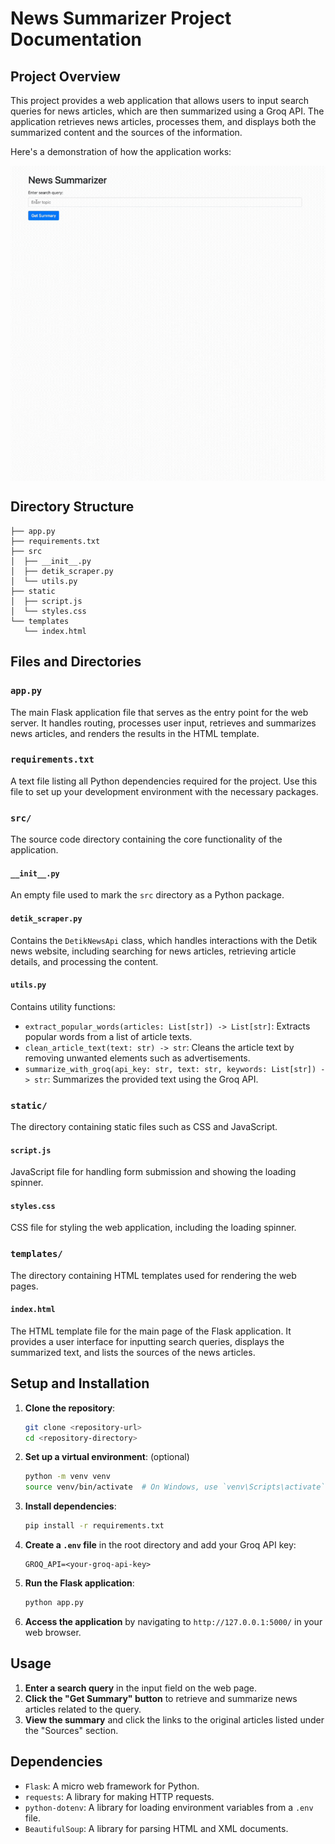 # News Summarizer Project Documentation

## Project Overview

This project provides a web application that allows users to input search queries for news articles, which are then summarized using a Groq API. The application retrieves news articles, processes them, and displays both the summarized content and the sources of the information.

Here's a demonstration of how the application works:


<div>
  <img align="center" src="references/example.gif">
</div>

## Directory Structure

```plaintext
├── app.py
├── requirements.txt
├── src
│  ├── __init__.py
│  ├── detik_scraper.py
│  └── utils.py
├── static
│  ├── script.js
│  └── styles.css
└── templates
   └── index.html
```

## Files and Directories

### `app.py`

The main Flask application file that serves as the entry point for the web server. It handles routing, processes user input, retrieves and summarizes news articles, and renders the results in the HTML template.

### `requirements.txt`

A text file listing all Python dependencies required for the project. Use this file to set up your development environment with the necessary packages.

### `src/`

The source code directory containing the core functionality of the application.

#### `__init__.py`

An empty file used to mark the `src` directory as a Python package.

#### `detik_scraper.py`

Contains the `DetikNewsApi` class, which handles interactions with the Detik news website, including searching for news articles, retrieving article details, and processing the content.

#### `utils.py`

Contains utility functions:
- `extract_popular_words(articles: List[str]) -> List[str]`: Extracts popular words from a list of article texts.
- `clean_article_text(text: str) -> str`: Cleans the article text by removing unwanted elements such as advertisements.
- `summarize_with_groq(api_key: str, text: str, keywords: List[str]) -> str`: Summarizes the provided text using the Groq API.

### `static/`

The directory containing static files such as CSS and JavaScript.

#### `script.js`

JavaScript file for handling form submission and showing the loading spinner.

#### `styles.css`

CSS file for styling the web application, including the loading spinner.

### `templates/`

The directory containing HTML templates used for rendering the web pages.

#### `index.html`

The HTML template file for the main page of the Flask application. It provides a user interface for inputting search queries, displays the summarized text, and lists the sources of the news articles.

## Setup and Installation

1. **Clone the repository**:

   ```bash
   git clone <repository-url>
   cd <repository-directory>
   ```

2. **Set up a virtual environment**: (optional)

   ```bash
   python -m venv venv
   source venv/bin/activate  # On Windows, use `venv\Scripts\activate`
   ```

3. **Install dependencies**:

   ```bash
   pip install -r requirements.txt
   ```

4. **Create a `.env` file** in the root directory and add your Groq API key:

   ```plaintext
   GROQ_API=<your-groq-api-key>
   ```

5. **Run the Flask application**:

   ```bash
   python app.py
   ```

6. **Access the application** by navigating to `http://127.0.0.1:5000/` in your web browser.

## Usage

1. **Enter a search query** in the input field on the web page.
2. **Click the "Get Summary" button** to retrieve and summarize news articles related to the query.
3. **View the summary** and click the links to the original articles listed under the "Sources" section.

## Dependencies

- `Flask`: A micro web framework for Python.
- `requests`: A library for making HTTP requests.
- `python-dotenv`: A library for loading environment variables from a `.env` file.
- `BeautifulSoup`: A library for parsing HTML and XML documents.